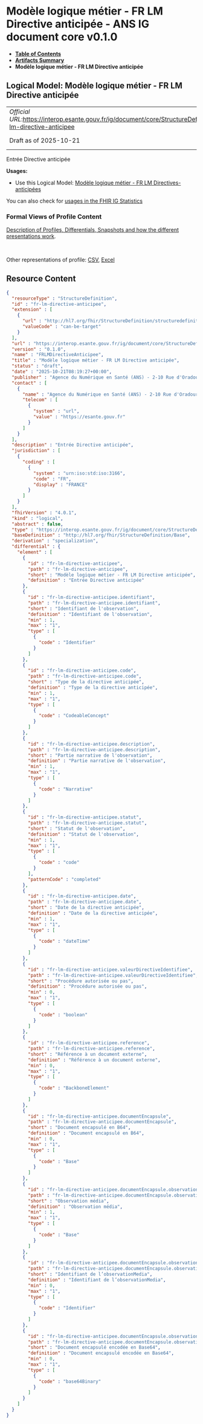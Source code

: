 # Modèle logique métier - FR LM Directive anticipée - ANS IG document core v0.1.0

* [**Table of Contents**](toc.md)
* [**Artifacts Summary**](artifacts.md)
* **Modèle logique métier - FR LM Directive anticipée**

## Logical Model: Modèle logique métier - FR LM Directive anticipée 

| | |
| :--- | :--- |
| *Official URL*:https://interop.esante.gouv.fr/ig/document/core/StructureDefinition/fr-lm-directive-anticipee | *Version*:0.1.0 |
| Draft as of 2025-10-21 | *Computable Name*:FRLMDirectiveAnticipee |

 
Entrée Directive anticipée 

**Usages:**

* Use this Logical Model: [Modèle logique métier - FR LM Directives-anticipées](StructureDefinition-fr-lm-directives-anticipees.md)

You can also check for [usages in the FHIR IG Statistics](https://packages2.fhir.org/xig/ans.document.fr.core|current/StructureDefinition/fr-lm-directive-anticipee)

### Formal Views of Profile Content

 [Description of Profiles, Differentials, Snapshots and how the different presentations work](http://build.fhir.org/ig/FHIR/ig-guidance/readingIgs.html#structure-definitions). 

 

Other representations of profile: [CSV](StructureDefinition-fr-lm-directive-anticipee.csv), [Excel](StructureDefinition-fr-lm-directive-anticipee.xlsx) 



## Resource Content

```json
{
  "resourceType" : "StructureDefinition",
  "id" : "fr-lm-directive-anticipee",
  "extension" : [
    {
      "url" : "http://hl7.org/fhir/StructureDefinition/structuredefinition-type-characteristics",
      "valueCode" : "can-be-target"
    }
  ],
  "url" : "https://interop.esante.gouv.fr/ig/document/core/StructureDefinition/fr-lm-directive-anticipee",
  "version" : "0.1.0",
  "name" : "FRLMDirectiveAnticipee",
  "title" : "Modèle logique métier - FR LM Directive anticipée",
  "status" : "draft",
  "date" : "2025-10-21T08:19:27+00:00",
  "publisher" : "Agence du Numérique en Santé (ANS) - 2-10 Rue d'Oradour-sur-Glane, 75015 Paris",
  "contact" : [
    {
      "name" : "Agence du Numérique en Santé (ANS) - 2-10 Rue d'Oradour-sur-Glane, 75015 Paris",
      "telecom" : [
        {
          "system" : "url",
          "value" : "https://esante.gouv.fr"
        }
      ]
    }
  ],
  "description" : "Entrée Directive anticipée",
  "jurisdiction" : [
    {
      "coding" : [
        {
          "system" : "urn:iso:std:iso:3166",
          "code" : "FR",
          "display" : "FRANCE"
        }
      ]
    }
  ],
  "fhirVersion" : "4.0.1",
  "kind" : "logical",
  "abstract" : false,
  "type" : "https://interop.esante.gouv.fr/ig/document/core/StructureDefinition/fr-lm-directive-anticipee",
  "baseDefinition" : "http://hl7.org/fhir/StructureDefinition/Base",
  "derivation" : "specialization",
  "differential" : {
    "element" : [
      {
        "id" : "fr-lm-directive-anticipee",
        "path" : "fr-lm-directive-anticipee",
        "short" : "Modèle logique métier - FR LM Directive anticipée",
        "definition" : "Entrée Directive anticipée"
      },
      {
        "id" : "fr-lm-directive-anticipee.identifiant",
        "path" : "fr-lm-directive-anticipee.identifiant",
        "short" : "Identifiant de l'observation",
        "definition" : "Identifiant de l'observation",
        "min" : 1,
        "max" : "1",
        "type" : [
          {
            "code" : "Identifier"
          }
        ]
      },
      {
        "id" : "fr-lm-directive-anticipee.code",
        "path" : "fr-lm-directive-anticipee.code",
        "short" : "Type de la directive anticipée",
        "definition" : "Type de la directive anticipée",
        "min" : 1,
        "max" : "1",
        "type" : [
          {
            "code" : "CodeableConcept"
          }
        ]
      },
      {
        "id" : "fr-lm-directive-anticipee.description",
        "path" : "fr-lm-directive-anticipee.description",
        "short" : "Partie narrative de l'observation",
        "definition" : "Partie narrative de l'observation",
        "min" : 1,
        "max" : "1",
        "type" : [
          {
            "code" : "Narrative"
          }
        ]
      },
      {
        "id" : "fr-lm-directive-anticipee.statut",
        "path" : "fr-lm-directive-anticipee.statut",
        "short" : "Statut de l'observation",
        "definition" : "Statut de l'observation",
        "min" : 1,
        "max" : "1",
        "type" : [
          {
            "code" : "code"
          }
        ],
        "patternCode" : "completed"
      },
      {
        "id" : "fr-lm-directive-anticipee.date",
        "path" : "fr-lm-directive-anticipee.date",
        "short" : "Date de la directive anticipée",
        "definition" : "Date de la directive anticipée",
        "min" : 1,
        "max" : "1",
        "type" : [
          {
            "code" : "dateTime"
          }
        ]
      },
      {
        "id" : "fr-lm-directive-anticipee.valeurDirectiveIdentifiee",
        "path" : "fr-lm-directive-anticipee.valeurDirectiveIdentifiee",
        "short" : "Procédure autorisée ou pas",
        "definition" : "Procédure autorisée ou pas",
        "min" : 0,
        "max" : "1",
        "type" : [
          {
            "code" : "boolean"
          }
        ]
      },
      {
        "id" : "fr-lm-directive-anticipee.reference",
        "path" : "fr-lm-directive-anticipee.reference",
        "short" : "Référence à un document externe",
        "definition" : "Référence à un document externe",
        "min" : 0,
        "max" : "1",
        "type" : [
          {
            "code" : "BackboneElement"
          }
        ]
      },
      {
        "id" : "fr-lm-directive-anticipee.documentEncapsule",
        "path" : "fr-lm-directive-anticipee.documentEncapsule",
        "short" : "Document encapsulé en B64",
        "definition" : "Document encapsulé en B64",
        "min" : 0,
        "max" : "1",
        "type" : [
          {
            "code" : "Base"
          }
        ]
      },
      {
        "id" : "fr-lm-directive-anticipee.documentEncapsule.observationMedia",
        "path" : "fr-lm-directive-anticipee.documentEncapsule.observationMedia",
        "short" : "Observation média",
        "definition" : "Observation média",
        "min" : 1,
        "max" : "1",
        "type" : [
          {
            "code" : "Base"
          }
        ]
      },
      {
        "id" : "fr-lm-directive-anticipee.documentEncapsule.observationMedia.identifiant",
        "path" : "fr-lm-directive-anticipee.documentEncapsule.observationMedia.identifiant",
        "short" : "Identifiant de l’observationMedia",
        "definition" : "Identifiant de l’observationMedia",
        "min" : 0,
        "max" : "1",
        "type" : [
          {
            "code" : "Identifier"
          }
        ]
      },
      {
        "id" : "fr-lm-directive-anticipee.documentEncapsule.observationMedia.documentEncapsuleEncode",
        "path" : "fr-lm-directive-anticipee.documentEncapsule.observationMedia.documentEncapsuleEncode",
        "short" : "Document encapsulé encodée en Base64",
        "definition" : "Document encapsulé encodée en Base64",
        "min" : 0,
        "max" : "1",
        "type" : [
          {
            "code" : "base64Binary"
          }
        ]
      }
    ]
  }
}

```
